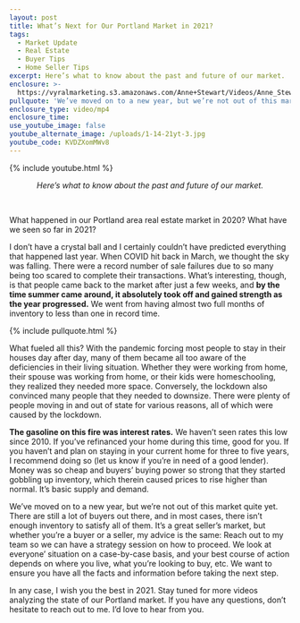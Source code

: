 ```yaml
---
layout: post
title: What’s Next for Our Portland Market in 2021?
tags:
  - Market Update
  - Real Estate
  - Buyer Tips
  - Home Seller Tips
excerpt: Here’s what to know about the past and future of our market.
enclosure: >-
  https://vyralmarketing.s3.amazonaws.com/Anne+Stewart/Videos/Anne_Stewart_WhatHappenedIn2020.mp4
pullquote: 'We’ve moved on to a new year, but we’re not out of this market quite yet.'
enclosure_type: video/mp4
enclosure_time:
use_youtube_image: false
youtube_alternate_image: /uploads/1-14-21yt-3.jpg
youtube_code: KVDZXomMWv8
---
```


{% include youtube.html %}

<center><em>Here&rsquo;s what to know about the past and future of our market.</em></center>

&nbsp;

What happened in our Portland area real estate market in 2020? What have we seen so far in 2021?

I don’t have a crystal ball and I certainly couldn’t have predicted everything that happened last year. When COVID hit back in March, we thought the sky was falling. There were a record number of sale failures due to so many being too scared to complete their transactions. What’s interesting, though, is that people came back to the market after just a few weeks, and **by the time summer came around, it absolutely took off and gained strength as the year progressed.** We went from having almost two full months of inventory to less than one in record time.&nbsp;

{% include pullquote.html %}

What fueled all this? With the pandemic forcing most people to stay in their houses day after day, many of them became all too aware of the deficiencies in their living situation. Whether they were working from home, their spouse was working from home, or their kids were homeschooling, they realized they needed more space. Conversely, the lockdown also convinced many people that they needed to downsize. There were plenty of people moving in and out of state for various reasons, all of which were caused by the lockdown.&nbsp;

**The gasoline on this fire was interest rates.** We haven’t seen rates this low since 2010. If you’ve refinanced your home during this time, good for you. If you haven’t and plan on staying in your current home for three to five years, I recommend doing so (let us know if you’re in need of a good lender). Money was so cheap and buyers’ buying power so strong that they started gobbling up inventory, which therein caused prices to rise higher than normal. It’s basic supply and demand.&nbsp;

We’ve moved on to a new year, but we’re not out of this market quite yet. There are still a lot of buyers out there, and in most cases, there isn’t enough inventory to satisfy all of them. It’s a great seller’s market, but whether you’re a buyer or a seller, my advice is the same: Reach out to my team so we can have a strategy session on how to proceed. We look at everyone’ situation on a case-by-case basis, and your best course of action depends on where you live, what you’re looking to buy, etc. We want to ensure you have all the facts and information before taking the next step.&nbsp;

In any case, I wish you the best in 2021. Stay tuned for more videos analyzing the state of our Portland market. If you have any questions, don’t hesitate to reach out to me. I’d love to hear from you.
